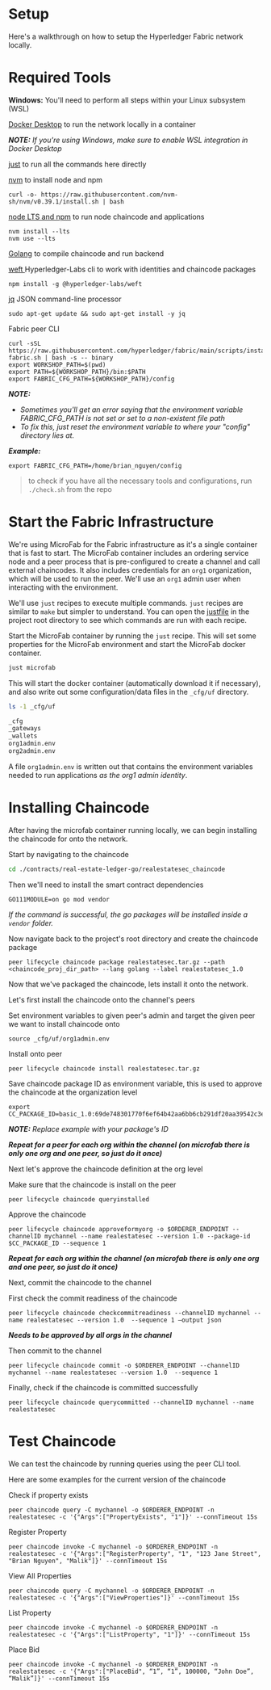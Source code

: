 # Setup

Here's a walkthrough on how to setup the Hyperledger Fabric network locally.


# Required Tools

**Windows:** You'll need to perform all steps within your Linux subsystem (WSL)

[Docker Desktop](https://www.docker.com/products/docker-desktop/) to run the network locally in a container

***NOTE:** If you're using Windows, make sure to enable WSL integration in Docker Desktop*

[just](https://github.com/casey/just#installation) to run all the commands here directly

[nvm](https://github.com/nvm-sh/nvm#installing-and-updating) to install node and npm
```shell
curl -o- https://raw.githubusercontent.com/nvm-sh/nvm/v0.39.1/install.sh | bash
```
[node LTS and npm](https://github.com/nvm-sh/nvm#usage) to run node chaincode and applications
```shell
nvm install --lts
nvm use --lts
```
[Golang](https://go.dev/doc/install) to compile chaincode and run backend

[weft ](https://www.npmjs.com/package/@hyperledger-labs/weft) Hyperledger-Labs cli to work with identities and chaincode packages
```shell
npm install -g @hyperledger-labs/weft
```

[jq](https://stedolan.github.io/jq/) JSON command-line processor
```shell
sudo apt-get update && sudo apt-get install -y jq
```

Fabric peer CLI
```shell
curl -sSL https://raw.githubusercontent.com/hyperledger/fabric/main/scripts/install-fabric.sh | bash -s -- binary
export WORKSHOP_PATH=$(pwd)
export PATH=${WORKSHOP_PATH}/bin:$PATH
export FABRIC_CFG_PATH=${WORKSHOP_PATH}/config
```
***NOTE:*** 
- *Sometimes you'll get an error saying that the environment variable FABRIC_CFG_PATH is not set or set to a non-existent file path*
- *To fix this, just reset the environment variable to where your "config" directory lies at.*

***Example:***
 ```shell 
 export FABRIC_CFG_PATH=/home/brian_nguyen/config
```

> to check if you have all the necessary tools and configurations, run `./check.sh` from the repo



# Start the Fabric Infrastructure
We're using MicroFab for the Fabric infrastructure as it's a single container that is fast to start.
The MicroFab container includes an ordering service node and a peer process that is pre-configured to create a channel and call external chaincodes.
It also includes credentials for an `org1` organization, which will be used to run the peer. We'll use an `org1` admin user when interacting with the environment.

We'll use `just` recipes to execute multiple commands. `just` recipes are similar to `make` but simpler to understand. You can open the [justfile](../../justfile) in the project root directory to see which commands are run with each recipe.

Start the MicroFab container by running the `just` recipe. This will set some properties for the MicroFab environment and start the MicroFab docker container.

```bash
just microfab
```

This will start the docker container (automatically download it if necessary), and also write out some configuration/data files in the `_cfg/uf` directory.

```bash
ls -1 _cfg/uf

_cfg
_gateways
_wallets
org1admin.env
org2admin.env
```

A file `org1admin.env` is written out that contains the environment variables needed to run applications _as the org1 admin identity_.

# Installing Chaincode

After having the microfab container running locally, we can begin installing the chaincode for onto the network.

Start  by navigating to the chaincode
```bash
cd ./contracts/real-estate-ledger-go/realestatesec_chaincode
```

Then we'll need to install the smart contract dependencies
```shell
GO111MODULE=on go mod vendor
```
*If the command is successful, the go packages will be installed inside a `vendor` folder.*

Now navigate back to the project's root directory and create the chaincode package

```shell
peer lifecycle chaincode package realestatesec.tar.gz --path <chaincode_proj_dir_path> --lang golang --label realestatesec_1.0
```

Now that we've packaged the chaincode, lets install it onto the network.

Let's first install the chaincode onto the channel's peers

Set environment variables to given peer's admin and target the given peer we want to install chaincode onto

```shell
source _cfg/uf/org1admin.env
```

Install onto peer

```shell
peer lifecycle chaincode install realestatesec.tar.gz
```

Save chaincode package ID as environment variable, this is used to approve the chaincode at the organization level

```shell
export CC_PACKAGE_ID=basic_1.0:69de748301770f6ef64b42aa6bb6cb291df20aa39542c3ef94008615704007f3
```
***NOTE:** Replace example with your package's ID*

***Repeat for a peer for each org within the channel (on microfab there is only one org and one peer, so just do it once)***

Next let's approve the chaincode definition at the org level

Make sure that the chaincode is install on the peer
```shell
peer lifecycle chaincode queryinstalled
```

Approve the chaincode

```shell
peer lifecycle chaincode approveformyorg -o $ORDERER_ENDPOINT --channelID mychannel --name realestatesec --version 1.0 --package-id $CC_PACKAGE_ID --sequence 1
```
***Repeat for each org within the channel (on microfab there is only one org and one peer, so just do it once)***

Next, commit the chaincode to the channel

First check the commit readiness of the chaincode

```shell
peer lifecycle chaincode checkcommitreadiness --channelID mychannel --name realestatesec --version 1.0  --sequence 1 –output json
```
***Needs to be approved by all orgs in the channel***

Then commit to the channel
```shell
peer lifecycle chaincode commit -o $ORDERER_ENDPOINT --channelID mychannel --name realestatesec --version 1.0  --sequence 1
```

Finally, check if the chaincode is committed successfully
```shell
peer lifecycle chaincode querycommitted --channelID mychannel --name realestatesec
```

# Test Chaincode

We can test the chaincode by running queries using the peer CLI tool. 

Here are some examples for the current version of the chaincode

Check if property exists

    peer chaincode query -C mychannel -o $ORDERER_ENDPOINT -n realestatesec -c '{"Args":["PropertyExists", "1"]}' --connTimeout 15s

  

Register Property

    peer chaincode invoke -C mychannel -o $ORDERER_ENDPOINT -n realestatesec -c '{"Args":["RegisterProperty", "1", "123 Jane Street", "Brian Nguyen", "Malik"]}' --connTimeout 15s

  

View All Properties

    peer chaincode query -C mychannel -o $ORDERER_ENDPOINT -n realestatesec -c '{"Args":["ViewProperties"]}' --connTimeout 15s

List Property

    peer chaincode invoke -C mychannel -o $ORDERER_ENDPOINT -n realestatesec -c '{"Args":["ListProperty", "1"]}' --connTimeout 15s

Place Bid

    peer chaincode invoke -C mychannel -o $ORDERER_ENDPOINT -n realestatesec -c '{"Args":["PlaceBid", “1”, “1”, 100000, “John Doe”, “Malik”]}' --connTimeout 15s
